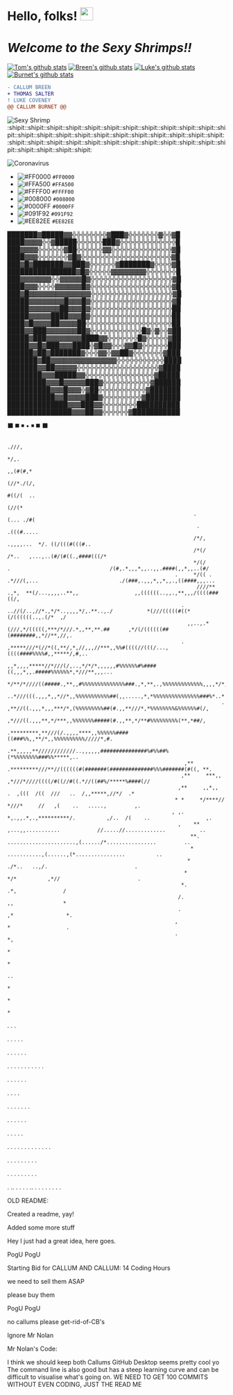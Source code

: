 # Hello, folks! <img src="https://raw.githubusercontent.com/MartinHeinz/MartinHeinz/master/wave.gif" width="30px">

# _Welcome to the Sexy Shrimps!!_
[![Tom's github stats](https://github-readme-stats.vercel.app/api?username=salty-salter&theme=algolia&count_private=true&show_icons=true&hide=stars,prs,issues,contribs)](https://github.com/anuraghazra/github-readme-stats) [![Breen's github stats](https://github-readme-stats.vercel.app/api?username=callumbreen&theme=highcontrast&count_private=true&show_icons=true&hide=stars,prs,issues,contribs)](https://github.com/anuraghazra/github-readme-stats)
[![Luke's github stats](https://github-readme-stats.vercel.app/api?username=1018752&theme=dracula&count_private=true&show_icons=true&hide=stars,prs,issues,contribs)](https://github.com/anuraghazra/github-readme-stats) [![Burnet's github stats](https://github-readme-stats.vercel.app/api?username=calcal29&theme=buefy&count_private=true&show_icons=true&hide=stars,prs,issues,contribs)](https://github.com/anuraghazra/github-readme-stats)
```diff
- CALLUM BREEN
+ THOMAS SALTER
! LUKE COVENEY
@@ CALLUM BURNET @@
```
 
![Sexy Shrimp](https://cdn.shopify.com/s/files/1/0339/2831/5013/products/The-_Sexy_-Shrimp-Thor-amboinensis.jpg?v=1584449331)
:shipit::shipit::shipit::shipit::shipit::shipit::shipit::shipit::shipit::shipit::shipit::shipit::shipit::shipit::shipit::shipit::shipit::shipit::shipit::shipit::shipit::shipit::shipit::shipit::shipit::shipit::shipit::shipit::shipit::shipit::shipit::shipit::shipit::shipit::shipit::shipit::shipit::shipit::shipit:

![Coronavirus](ImageGif/covid.gif)

- ![#FF0000](https://placehold.it/15/FF0000/000000?text=+) `#FF0000`
- ![#FFA500](https://placehold.it/15/FFA500/000000?text=+) `#FFA500`
- ![#FFFF00](https://placehold.it/15/FFFF00/000000?text=+) `#FFFF00`
- ![#008000](https://placehold.it/15/008000/000000?text=+) `#008000`
- ![#0000FF](https://placehold.it/15/0000FF/000000?text=+) `#0000FF`
- ![#091F92](https://placehold.it/15/091F92/000000?text=+) `#091F92`
- ![#EE82EE](https://placehold.it/15/EE82EE/000000?text=+) `#EE82EE`

███████▓█████▓▓╬╬╬╬╬╬╬╬▓███▓╬╬╬╬╬╬╬▓╬╬▓█ 
████▓▓▓▓╬╬▓█████╬╬╬╬╬╬███▓╬╬╬╬╬╬╬╬╬╬╬╬╬█ 
███▓▓▓▓╬╬╬╬╬╬▓██╬╬╬╬╬╬▓▓╬╬╬╬╬╬╬╬╬╬╬╬╬╬▓█ 
████▓▓▓╬╬╬╬╬╬╬▓█▓╬╬╬╬╬╬╬╬╬╬╬╬╬╬╬╬╬╬╬╬╬▓█ 
███▓█▓███████▓▓███▓╬╬╬╬╬╬▓███████▓╬╬╬╬▓█ 
████████████████▓█▓╬╬╬╬╬▓▓▓▓▓▓▓▓╬╬╬╬╬╬╬█ 
███▓▓▓▓▓▓▓╬╬▓▓▓▓▓█▓╬╬╬╬╬╬╬╬╬╬╬╬╬╬╬╬╬╬╬▓█ 
████▓▓▓╬╬╬╬▓▓▓▓▓▓█▓╬╬╬╬╬╬╬╬╬╬╬╬╬╬╬╬╬╬╬▓█ 
███▓█▓▓▓▓▓▓▓▓▓▓▓▓▓▓╬╬╬╬╬╬╬╬╬╬╬╬╬╬╬╬╬╬╬▓█ 
█████▓▓▓▓▓▓▓▓█▓▓▓█▓╬╬╬╬╬╬╬╬╬╬╬╬╬╬╬╬╬╬╬▓█ 
█████▓▓▓▓▓▓▓██▓▓▓█▓╬╬╬╬╬╬╬╬╬╬╬╬╬╬╬╬╬╬╬██ 
█████▓▓▓▓▓████▓▓▓█▓╬╬╬╬╬╬╬╬╬╬╬╬╬╬╬╬╬╬╬██ 
████▓█▓▓▓▓██▓▓▓▓██╬╬╬╬╬╬╬╬╬╬╬╬╬╬╬╬╬╬╬╬██ 
████▓▓███▓▓▓▓▓▓▓██▓╬╬╬╬╬╬╬╬╬╬╬╬█▓╬▓╬╬▓██ 
█████▓███▓▓▓▓▓▓▓▓████▓▓╬╬╬╬╬╬╬█▓╬╬╬╬╬▓██ 
█████▓▓█▓███▓▓▓████╬▓█▓▓╬╬╬▓▓█▓╬╬╬╬╬╬███ 
██████▓██▓███████▓╬╬╬▓▓╬▓▓██▓╬╬╬╬╬╬╬▓███ 
███████▓██▓▓▓▓▓▓▓▓▓▓▓▓▓▓▓╬╬╬╬╬╬╬╬╬╬╬████ 
███████▓▓██▓▓▓▓▓╬╬╬╬╬╬╬╬╬╬╬╬╬╬╬╬╬╬╬▓████ 
████████▓▓▓█████▓▓╬╬╬╬╬╬╬╬╬╬╬╬╬╬╬╬▓█████ 
█████████▓▓▓█▓▓▓▓▓███▓╬╬╬╬╬╬╬╬╬╬╬▓██████ 
██████████▓▓▓█▓▓▓╬▓██╬╬╬╬╬╬╬╬╬╬╬▓███████ 
███████████▓▓█▓▓▓▓███▓╬╬╬╬╬╬╬╬╬▓████████ 
██████████████▓▓▓███▓▓╬╬╬╬╬╬╬╬██████████ 
███████████████▓▓▓██▓▓╬╬╬╬╬╬▓███████████

:black_large_square:
:black_medium_square:
:black_medium_small_square:
:black_small_square:
:black_medium_small_square:
:black_medium_square:
:black_large_square:                                                                                                                                                                          
                                                                                                                                                                                                        
                                                                                                                                                                                                        
                                                                                                                                                                                                        
                                                                                                                                                                                                        
                                                                                                                                                                                                        
                                                                                                                                                              .///,                                     
                                                                                                                                                          */,.                                          
                                                                                                                                                        ,,(#(#,*                                        
                                                                                                                                                    (//*./(/,                                           
                                                                                                                                                  #((/(  ..                                             
                                                                                                                                                   (//(*                                                
                                                                .                                                                             (... ./#(                                                 
                                                                 .                                                                          .(((#.....                                                  
                                                                /*/,                                                      .,,,,...  */. ((/(((#(((#..                                                   
                                                                /*(/                                                  /*..   ,...,..(#/(#((.,####(((/*                                                  
                                                                */(/               .                                /(#,.*,,,*,,..,,.####(,,*,,..(#/                                                    
                                                          .     */(( .        .*///(,...                          ./(###,.,,,*,,*,,.,((####,,,...                                                       
                                                                 ////** .,*,  **(/...,,,,..**,,                  ,,((((((..,,.,**,,,/((((###((/,                                                        
                                                            .    ..//(/..,//*.,*/*..,,,,*/,.**..,./           *(///(((((#((*(/((((((..,.(/*  ,/                                                         
                                                              ,,..,.*(///,*/(((((,***/*///.*,,**,**.##      ,*/(/((((((##(########,,*//**,//,.                                                          
                                                            .    ,*****///*(//*((,**/,*,//,,,//***,,%%#((((//(((/...,((((####%%%%#,,*****/,#,..                                                         
                                                              ,,*,,,,*****//*///(/,..,*/*/*,,,,,,#%%%%%%#%####((,,,*,,.#####%%%%%%*,*///**,,,...                                                        
                                                                      */**/*////((#####.,**,,#%%%%%%%%%%%%%%###.,*,**,.,%%%%%%%%%%%%%,,,,*/*,....                                                       
                                                                          ..*///(((.,,,*,,*//*,,%%%%%%%%%%%##(,,.....,*,*%%%%%%%%%%%%%%%###%*..*                                                        
                                                                         . ,**//((.,,,*,,,***/*,(%%%%%%%%%##(#.,,**///*,*%%%%%%%%&%%%%%%#(/,                                                            
                                                                           ,*///((.,,,**,*/***,,%%%%%%%#####(#.,,**,*/**#%%%%%%%%%(**,*##/,                                                             
                                                                 .*********,**///(/.,,,,****,,%%%%%%####((###%%,,**/*,,%%%%%%%%%%/////*,#.                                                              
                                                              .**,,,,,**////////////..,,,,,,###############%#%%##%(*%%%%%%%%###%%*****,..                                                               
                                                             ,**    .*********///**//((((((#(#######(##############%%%#######(#((, **.                                                                  
                                                            ,**     ***,,        ,*///*////((((/#((//#((.*//((##%/*****%####(//                                                                         
                                                           ,**     ,,*,,               .  ,(((  /((  ///   ..  /,,*****,//*/  .*                                                                        
                                                          * *     */****//             *///*     //   ,(    ..   .....,         ,.                                                                      
                                                         , ,.    *,.,,.*,.,**********/.          ,/..  /(    ..                  ,.                                                                     
                                                           ,    **  ,...,,...........            //.....//.............           ..                                                                    
                                                               **.        ......................,(....../*................         ..                                                                   
                                                               *                    ...........,(......,(*................          ..                                                                  
                                                              *                              ./*..   ..,/.                            .                                                                 
                                                             *                              */*          ,*//                         .                                                                 
                                                            *.                             .*,               /                                                                                          
                                                           /.                               ,,                *                                                                                         
                                                           .                                ,*                 *.                                                                                       
                                                          ,                                  *                  .                                                                                       
                                                          .                                  *,                                                                                                         
                                                                                              *                                                                                                         
                                                                                              *                                                                                                         
                                                                                              ..                                                                                                        
                                                                                               *                                                                                                        
                                                                                               *                                                                                                        
                                                                                                *        
.
.
.

.
.
.
.
.

.
.
.
.
.
.

.
.
.
.
.
.
.
.
.
.
.

.
.
.
.
.
.

.
.
.
.

.
.
.
.
.
.
.

.
.
.
.
.
.

.
.
.
.
.

.
.
.
.
.
.
.
.
.
.
.
.
.

.
.
.
.
.
.
.
.
.

.
.
.
.
.
.
.
.
.

.
..
.
.
.
.
..
.
.
.
.
.
.
.
.
                                           
OLD README:

Created a readme, yay!

Added some more stuff

Hey I just had a great idea, here goes.

PogU PogU

Starting Bid for CALLUM AND CALLUM: 14 Coding Hours

we need to sell them ASAP

please buy them

PogU PogU

no callums please
get-rid-of-CB's


Ignore Mr Nolan

Mr Nolan's Code:

I think we should keep both Callums
GitHub Desktop seems pretty cool yo
The command line is also good but has a steep learning curve and can be difficult to visualise what's going on.
WE NEED TO GET 100 COMMITS WITHOUT EVEN CODING, JUST THE READ ME

